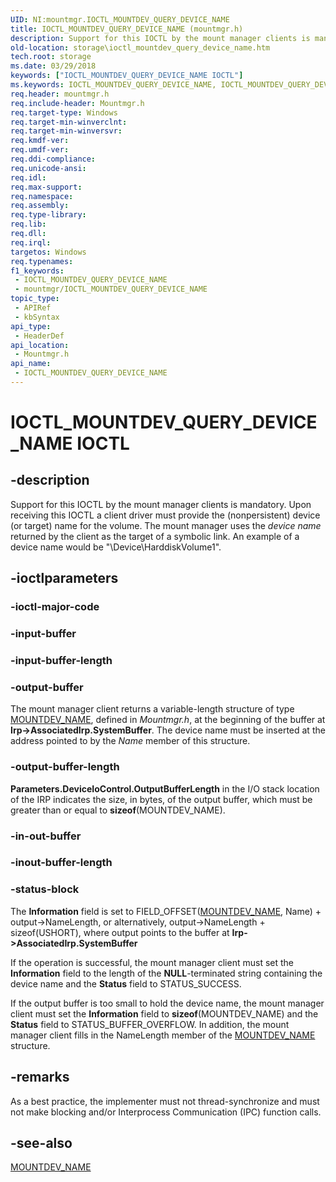 ```yaml
---
UID: NI:mountmgr.IOCTL_MOUNTDEV_QUERY_DEVICE_NAME
title: IOCTL_MOUNTDEV_QUERY_DEVICE_NAME (mountmgr.h)
description: Support for this IOCTL by the mount manager clients is mandatory.
old-location: storage\ioctl_mountdev_query_device_name.htm
tech.root: storage
ms.date: 03/29/2018
keywords: ["IOCTL_MOUNTDEV_QUERY_DEVICE_NAME IOCTL"]
ms.keywords: IOCTL_MOUNTDEV_QUERY_DEVICE_NAME, IOCTL_MOUNTDEV_QUERY_DEVICE_NAME control, IOCTL_MOUNTDEV_QUERY_DEVICE_NAME control code [Storage Devices], k307_4a0b9087-3740-4467-aa0f-ca7f56b8ae13.xml, mountmgr/IOCTL_MOUNTDEV_QUERY_DEVICE_NAME, storage.ioctl_mountdev_query_device_name
req.header: mountmgr.h
req.include-header: Mountmgr.h
req.target-type: Windows
req.target-min-winverclnt: 
req.target-min-winversvr: 
req.kmdf-ver: 
req.umdf-ver: 
req.ddi-compliance: 
req.unicode-ansi: 
req.idl: 
req.max-support: 
req.namespace: 
req.assembly: 
req.type-library: 
req.lib: 
req.dll: 
req.irql: 
targetos: Windows
req.typenames: 
f1_keywords:
 - IOCTL_MOUNTDEV_QUERY_DEVICE_NAME
 - mountmgr/IOCTL_MOUNTDEV_QUERY_DEVICE_NAME
topic_type:
 - APIRef
 - kbSyntax
api_type:
 - HeaderDef
api_location:
 - Mountmgr.h
api_name:
 - IOCTL_MOUNTDEV_QUERY_DEVICE_NAME
---
```


# IOCTL_MOUNTDEV_QUERY_DEVICE_NAME IOCTL


## -description

Support for this IOCTL by the mount manager clients is mandatory. Upon receiving this IOCTL a client driver must provide the (nonpersistent) device (or target) name for the volume. The mount manager uses the *device name* returned by the client as the target of a symbolic link. An example of a device name would be "\Device\HarddiskVolume1".

## -ioctlparameters

### -ioctl-major-code

### -input-buffer

### -input-buffer-length

### -output-buffer

The mount manager client returns a variable-length structure of type [MOUNTDEV_NAME](ns-mountmgr-_mountdev_name.md), defined in *Mountmgr.h*, at the beginning of the buffer at **Irp->AssociatedIrp.SystemBuffer**. The device name must be inserted at the address pointed to by the *Name* member of this structure.

### -output-buffer-length

**Parameters.DeviceIoControl.OutputBufferLength** in the I/O stack location of the IRP indicates the size, in bytes, of the output buffer, which must be greater than or equal to **sizeof**(MOUNTDEV_NAME).

### -in-out-buffer

### -inout-buffer-length

### -status-block

The **Information** field is set to FIELD_OFFSET([MOUNTDEV_NAME](ns-mountmgr-_mountdev_name.md), Name) + output-\>NameLength, or alternatively, output-\>NameLength + sizeof(USHORT), where output points to the buffer at **Irp-\>AssociatedIrp.SystemBuffer**

If the operation is successful, the mount manager client must set the **Information** field to the length of the **NULL**-terminated string containing the device name and the **Status** field to STATUS_SUCCESS.

If the output buffer is too small to hold the device name, the mount manager client must set the **Information** field to **sizeof**(MOUNTDEV_NAME) and the **Status** field to STATUS_BUFFER_OVERFLOW. In addition, the mount manager client fills in the NameLength member of the [MOUNTDEV_NAME](ns-mountmgr-_mountdev_name.md) structure.

## -remarks

As a best practice, the implementer must not thread-synchronize and must not make blocking and/or Interprocess Communication (IPC) function calls.

## -see-also

[MOUNTDEV_NAME](ns-mountmgr-_mountdev_name.md)

